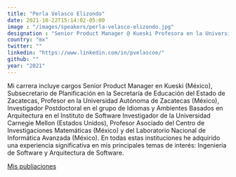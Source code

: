 ```yaml
---
title: "Perla Velasco Elizondo"
date: 2021-10-22T15:14:02-05:00
image : "/images/speakers/perla-velasco-elizondo.jpg"
designation : "Senior Product Manager @ Kueski Profesora en la Universidad Autonoma de Zacatecas"
country: "mx"
twitter: ""
linkedin: "https://www.linkedin.com/in/pvelascoe/"
github: ""
year: "2021"
---
```



Mi carrera incluye cargos Senior Product Manager en Kueski (México), Subsecretario de Planificación en la Secretaría de Educación del Estado de Zacatecas, Profesor en la Universidad Autónoma de Zacatecas (México), Investigador Postdoctoral en el grupo de Idiomas y Ambientes Basados en Arquitectura en el Instituto de Software Investigador de la Universidad Carnegie Mellon (Estados Unidos), Profesor Asociado del Centro de Investigaciones Matemáticas (México) y del Laboratorio Nacional de Informática Avanzada (México). En todas estas instituciones he adquirido una experiencia significativa en mis principales temas de interés: Ingeniería de Software y Arquitectura de Software.

[Mis publiaciones](https://scholar.google.com/citations?user=WsDqWJ0AAAAJ&hl=en)